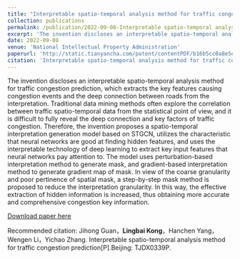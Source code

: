 ```yaml
---
title: "Interpretable spatio-temporal analysis method for traffic congestion prediction"
collection: publications
permalink: /publication/2022-09-08-Interpretable spatio-temporal analysis method for traffic congestion prediction
excerpt: 'The invention discloses an interpretable spatio-temporal analysis method for traffic congestion prediction, which extracts the key features causing congestion events and the deep connection between roads from the interpretation.'
date: 2022-09-08
venue: 'National Intellectual Property Administration'
paperurl: 'http://static.tianyancha.com/patent/contentPDF/b16b5cc0a8e5e9caca664e9b82c8108c.pdf'
citation: 'Interpretable spatio-temporal analysis method for traffic congestion prediction[P].Beijing: TJDX0339P.'
---
```

The invention discloses an interpretable spatio-temporal analysis method for traffic congestion prediction, which extracts the key features causing congestion events and the deep connection between roads from the interpretation. Traditional data mining methods often explore the correlation between traffic spatio-temporal data from the statistical point of view, and it is difficult to fully reveal the deep connection and key factors of traffic congestion. Therefore, the invention proposes a spatio-temporal interpretation generation model based on STGCN, utilizes the characteristic that neural networks are good at finding hidden features, and uses the interpretable technology of deep learning to extract key input features that neural networks pay attention to. The model uses perturbation-based interpretation method to generate mask, and gradient-based interpretation method to generate gradient map of mask. In view of the coarse granularity and poor pertinence of spatial mask, a step-by-step mask method is proposed to reduce the interpretation granularity. In this way, the effective extraction of hidden information is increased, thus obtaining more accurate and comprehensive congestion key information.

[Download paper here](http://static.tianyancha.com/patent/contentPDF/b16b5cc0a8e5e9caca664e9b82c8108c.pdf)

Recommended citation: Jihong Guan，**Lingbai Kong**，Hanchen Yang，Wengen Li，Yichao Zhang. Interpretable spatio-temporal analysis method for traffic congestion prediction[P].Beijing: TJDX0339P.